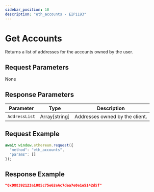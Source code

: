 ```yaml
---
sidebar_position: 10
description: "eth_accounts - EIP1193"
---
```


# Get Accounts

Returns a list of addresses for the accounts owned by the user.

## Request Parameters

None

## Response Parameters

| Parameter     | Type               | Description                       |
|---------------|--------------------|-----------------------------------|
| `AddressList` | Array\[string\]    | Addresses owned by the client.    |

## Request Example

```typescript
await window.ethereum.request({
  "method": "eth_accounts",
  "params": []
});
```

## Response Example

```json
"0xD88392123a1085c75e62eAc7dea7e0e1e5142d5f"
```
